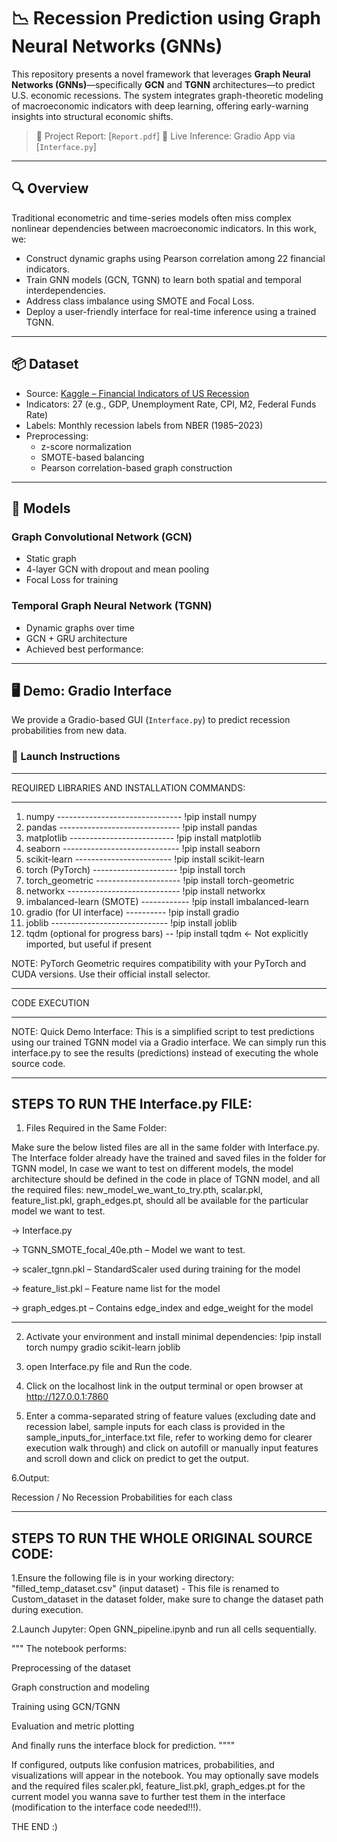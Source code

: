 
# 📉 Recession Prediction using Graph Neural Networks (GNNs)

This repository presents a novel framework that leverages **Graph Neural Networks (GNNs)**—specifically **GCN** and **TGNN** architectures—to predict U.S. economic recessions. The system integrates graph-theoretic modeling of macroeconomic indicators with deep learning, offering early-warning insights into structural economic shifts.

> 📘 Project Report: [`Report.pdf`]
> 🚀 Live Inference: Gradio App via [`Interface.py`]

---

## 🔍 Overview

Traditional econometric and time-series models often miss complex nonlinear dependencies between macroeconomic indicators. In this work, we:

- Construct dynamic graphs using Pearson correlation among 22 financial indicators.
- Train GNN models (GCN, TGNN) to learn both spatial and temporal interdependencies.
- Address class imbalance using SMOTE and Focal Loss.
- Deploy a user-friendly interface for real-time inference using a trained TGNN.

---

## 📦 Dataset

- Source: [Kaggle – Financial Indicators of US Recession](https://www.kaggle.com/datasets/rohanrao/financial-indicators-of-us-recession)
- Indicators: 27 (e.g., GDP, Unemployment Rate, CPI, M2, Federal Funds Rate)
- Labels: Monthly recession labels from NBER (1985–2023)
- Preprocessing:
  - z-score normalization
  - SMOTE-based balancing
  - Pearson correlation-based graph construction

---

## 🧠 Models

### Graph Convolutional Network (GCN)
- Static graph
- 4-layer GCN with dropout and mean pooling
- Focal Loss for training

### Temporal Graph Neural Network (TGNN)
- Dynamic graphs over time
- GCN + GRU architecture
- Achieved best performance:

---
## 🖥️ Demo: Gradio Interface

We provide a Gradio-based GUI (`Interface.py`) to predict recession probabilities from new data.




### 🚀 Launch Instructions
__________________________________________________________________________
REQUIRED LIBRARIES AND INSTALLATION COMMANDS:
___________________________________________________________________________

1. numpy ------------------------------- !pip install numpy
2. pandas ------------------------------ !pip install pandas
3. matplotlib -------------------------- !pip install matplotlib
4. seaborn ----------------------------- !pip install seaborn
5. scikit-learn ------------------------ !pip install scikit-learn
6. torch (PyTorch) --------------------- !pip install torch
7. torch_geometric --------------------- !pip install torch-geometric
8. networkx ---------------------------- !pip install networkx
9. imbalanced-learn (SMOTE) ------------ !pip install imbalanced-learn
10. gradio (for UI interface) ---------- !pip install gradio
11. joblib ----------------------------- !pip install joblib
12. tqdm (optional for progress bars) -- !pip install tqdm  ← Not explicitly imported, but useful if present

NOTE: PyTorch Geometric requires compatibility with your PyTorch and CUDA versions. Use their official install selector.



___________________________________________________________________________
CODE EXECUTION
___________________________________________________________________________

NOTE: Quick Demo Interface: This is a simplified script to test predictions using our trained TGNN model via a Gradio interface.  We can simply run this interface.py to see the results (predictions) instead of executing the whole source code.

-----------------------------------
STEPS TO RUN THE Interface.py FILE:
-----------------------------------
1. Files Required in the Same Folder: 

Make sure the below listed files are all in the same folder with Interface.py. The Interface folder already have the trained and saved files in the folder for TGNN model, In case we want to test on different models, the model architecture should be defined in the code in place of TGNN model, and all the required files: new_model_we_want_to_try.pth, scalar.pkl, feature_list.pkl, graph_edges.pt, should all be available for the particular model we want to test. 

-> Interface.py

-> TGNN_SMOTE_focal_40e.pth – Model we want to test. 

-> scaler_tgnn.pkl – StandardScaler used during training for the model

-> feature_list.pkl – Feature name list for the model

-> graph_edges.pt – Contains edge_index and edge_weight for the model

--------------------------------------------------------------------------------------------------------------------

2. Activate your environment and install minimal dependencies: !pip install torch numpy gradio scikit-learn joblib

3. open Interface.py file and Run the code.

4. Click on the localhost link in the output terminal or open browser at http://127.0.0.1:7860

5. Enter a comma-separated string of feature values (excluding date and recession label, sample inputs for each class is provided in the sample_inputs_for_interface.txt file, refer to working demo for clearer execution walk through) and click on autofill or manually input features and scroll down and click on predict to get the output.

6.Output: 

Recession / No Recession
Probabilities for each class


---------------------------------------------
STEPS TO RUN THE WHOLE ORIGINAL SOURCE CODE:
---------------------------------------------

1.Ensure the following file is in your working directory: "filled_temp_dataset.csv" (input dataset) - This file is renamed to Custom_dataset in the dataset folder, make sure to change the dataset path during execution.

2.Launch Jupyter: Open GNN_pipeline.ipynb and run all cells sequentially.

"""
The notebook performs:

Preprocessing of the dataset

Graph construction and modeling

Training using GCN/TGNN

Evaluation and metric plotting

And finally runs the interface block for prediction.
""""

If configured, outputs like confusion matrices, probabilities, and visualizations will appear in the notebook. You may optionally save models and the required files scaler.pkl, feature_list.pkl, graph_edges.pt for the current model you wanna save to further test them in the interface (modification to the interface code needed!!!).



THE END :) 














